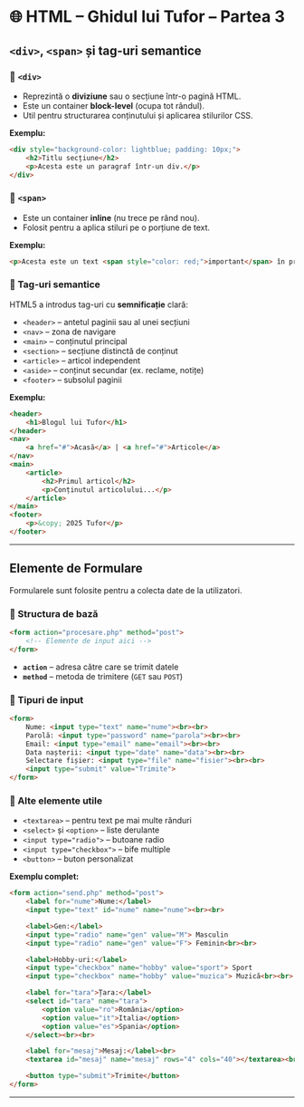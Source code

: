 
# 🌐 HTML – Ghidul lui Tufor – Partea 3

## `<div>`, `<span>` și tag-uri semantice

### 🔹 `<div>`
- Reprezintă o **diviziune** sau o secțiune într-o pagină HTML.
- Este un container **block-level** (ocupa tot rândul).
- Util pentru structurarea conținutului și aplicarea stilurilor CSS.

**Exemplu:**
```html
<div style="background-color: lightblue; padding: 10px;">
    <h2>Titlu secțiune</h2>
    <p>Acesta este un paragraf într-un div.</p>
</div>
```

### 🔹 `<span>`
- Este un container **inline** (nu trece pe rând nou).
- Folosit pentru a aplica stiluri pe o porțiune de text.

**Exemplu:**
```html
<p>Acesta este un text <span style="color: red;">important</span> în propoziție.</p>
```

### 🔹 Tag-uri semantice
HTML5 a introdus tag-uri cu **semnificație** clară:
- `<header>` – antetul paginii sau al unei secțiuni
- `<nav>` – zona de navigare
- `<main>` – conținutul principal
- `<section>` – secțiune distinctă de conținut
- `<article>` – articol independent
- `<aside>` – conținut secundar (ex. reclame, notițe)
- `<footer>` – subsolul paginii

**Exemplu:**
```html
<header>
    <h1>Blogul lui Tufor</h1>
</header>
<nav>
    <a href="#">Acasă</a> | <a href="#">Articole</a>
</nav>
<main>
    <article>
        <h2>Primul articol</h2>
        <p>Conținutul articolului...</p>
    </article>
</main>
<footer>
    <p>&copy; 2025 Tufor</p>
</footer>
```

---

## Elemente de Formulare

Formularele sunt folosite pentru a colecta date de la utilizatori.

### 🔹 Structura de bază
```html
<form action="procesare.php" method="post">
    <!-- Elemente de input aici -->
</form>
```
- **`action`** – adresa către care se trimit datele
- **`method`** – metoda de trimitere (`GET` sau `POST`)

### 🔹 Tipuri de input
```html
<form>
    Nume: <input type="text" name="nume"><br><br>
    Parolă: <input type="password" name="parola"><br><br>
    Email: <input type="email" name="email"><br><br>
    Data nașterii: <input type="date" name="data"><br><br>
    Selectare fișier: <input type="file" name="fisier"><br><br>
    <input type="submit" value="Trimite">
</form>
```

### 🔹 Alte elemente utile
- `<textarea>` – pentru text pe mai multe rânduri
- `<select>` și `<option>` – liste derulante
- `<input type="radio">` – butoane radio
- `<input type="checkbox">` – bife multiple
- `<button>` – buton personalizat

**Exemplu complet:**
```html
<form action="send.php" method="post">
    <label for="nume">Nume:</label>
    <input type="text" id="nume" name="nume"><br><br>

    <label>Gen:</label>
    <input type="radio" name="gen" value="M"> Masculin
    <input type="radio" name="gen" value="F"> Feminin<br><br>

    <label>Hobby-uri:</label>
    <input type="checkbox" name="hobby" value="sport"> Sport
    <input type="checkbox" name="hobby" value="muzica"> Muzică<br><br>

    <label for="tara">Țara:</label>
    <select id="tara" name="tara">
        <option value="ro">România</option>
        <option value="it">Italia</option>
        <option value="es">Spania</option>
    </select><br><br>

    <label for="mesaj">Mesaj:</label><br>
    <textarea id="mesaj" name="mesaj" rows="4" cols="40"></textarea><br><br>

    <button type="submit">Trimite</button>
</form>
```

---

